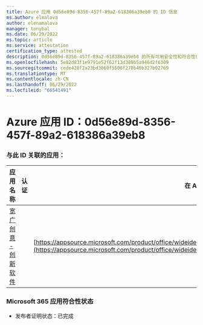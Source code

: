 ```yaml
---
title: Azure 应用 0d56e89d-8356-457f-89a2-618386a39eb8 的 ID 信息
ms.author: elmalova
author: elenamalova
manager: tonybal
ms.date: 06/29/2022
ms.topic: article
ms.service: attestation
certification_type: attested
description: 0d56e89d-8356-457f-89a2-618386a39eb8 的所有可用安全性和符合性信息。
ms.openlocfilehash: 5e82d83f1e9791e52f62f13d389b5a946d2f6309
ms.sourcegitcommit: cede428f2a23bd3060f5506f270b40b327b02769
ms.translationtype: MT
ms.contentlocale: zh-CN
ms.lasthandoff: 06/29/2022
ms.locfileid: "66541491"
---
```

# <a name="azure-app-id-0d56e89d-8356-457f-89a2-618386a39eb8"></a>Azure 应用 ID：0d56e89d-8356-457f-89a2-618386a39eb8


### <a name="apps-associated-with-this-id"></a>与此 ID 关联的应用：
| **应用名称** | **认证** | **在 AppSource 中查看** |
|--------------|---------------|-----------------------|
| [宽广创意 - 创新软件](../forward/wideideaspoweredbyidea2innovaitonswedenab.innovation_cloud_application.md) |  | [https://appsource.microsoft.com/product/office/wideideaspoweredbyidea2innovaitonswedenab.innovation_cloud_application](https://appsource.microsoft.com/product/office/wideideaspoweredbyidea2innovaitonswedenab.innovation_cloud_application) |

### <a name="microsoft-365-app-compliance-status"></a>Microsoft 365 应用符合性状态
- 发布者证明状态：已完成
